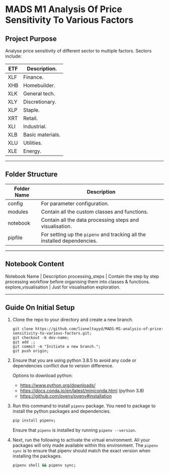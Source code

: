 # __MADS M1 Analysis Of Price Sensitivity To Various Factors__ 

## __Project Purpose__

Analyse price sensitivity of different sector to multiple factors. Sectors include: 

ETF | Description. 
--- | ---
XLF | Finance.
XHB | Homebuilder.
XLK | General tech.
XLY | Discretionary.
XLP | Staple.
XRT | Retail.
XLI | Industrial.
XLB | Basic materials.
XLU | Utilities.
XLE | Energy.

--- 

## __Folder Structure__

Folder Name | Description
--- | ---
config | For parameter configuration. 
modules | Contain all the custom classes and functions. 
notebook | Contain all the data processing steps and visualisation. 
pipfile | For setting up the `pipenv` and tracking all the installed dependencies. 

---

## __Notebook Content__

Notebook Name | Description
processing_steps | Contain the step by step processing workflow before organising them into classes & functions. 
explore_visualisation | Just for visualisation exploration. 

--- 

## __Guide On Initial Setup__

1.  Clone the repo to your directory and create a new branch. 

    ```
    git clone https://github.com/lioneltayyd/MADS-M1-analysis-of-price-sensitivity-to-various-factors.git; 
    git checkout -b dev-name; 
    git add .; 
    git commit -m "Initiate a new branch."; 
    git push origin; 
    ```

1.  Ensure that you are using python 3.8.5 to avoid any code or dependencies 
    conflict due to version difference. 
    
    Options to download python: 

    -   https://www.python.org/downloads/
    -   https://docs.conda.io/en/latest/miniconda.html (python 3.8) 
    -   https://github.com/pyenv/pyenv#installation 

1.  Run this command to install `pipenv` package. You need to package to 
    install the python packages and dependencies. 

    ```bash
    pip install pipenv; 
    ```

    Ensure that `pipenv` is installed by running `pipenv --version`. 

1.  Next, run the following to activate the virtual environment. All your packages 
    will only made available within this environment. The `pipenv sync` is to ensure 
    that pipenv should match the exact version when installing the packages. 

    ```bash
    pipenv shell && pipenv sync; 
    ```
